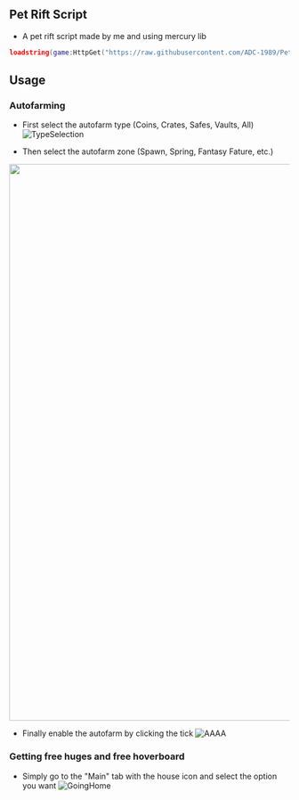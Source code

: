 ## Pet Rift Script
- A pet rift script made by me and using mercury lib
```lua
loadstring(game:HttpGet("https://raw.githubusercontent.com/ADC-1989/Pet-Rift-Script/main/Main.lua"))()
```

## Usage

### Autofarming
- First select the autofarm type (Coins, Crates, Safes, Vaults, All)
![TypeSelection](https://cdn.discordapp.com/attachments/1082725688336982076/1086997764442968114/RobloxPlayerBeta_HVkcI7gCXh.gif)

- Then select the autofarm zone (Spawn, Spring, Fantasy Fature, etc.)
<p align="center">
    <a href="#" target="_blank">
    <img src="https://cdn.discordapp.com/attachments/1082015056511901805/1086998957546295326/RobloxPlayerBeta_wFITKvSuAA.gif" width="1000">
    </a>
</p>

- Finally enable the autofarm by clicking the tick
![AAAA](https://cdn.discordapp.com/attachments/1082015056511901805/1087001052571770930/RobloxPlayerBeta_8niqB9ygnt.gif)

### Getting free huges and free hoverboard
- Simply go to the "Main" tab with the house icon and select the option you want
![GoingHome](https://cdn.discordapp.com/attachments/1082015056511901805/1087003177787859074/RobloxPlayerBeta_397zcU16zE.gif)

